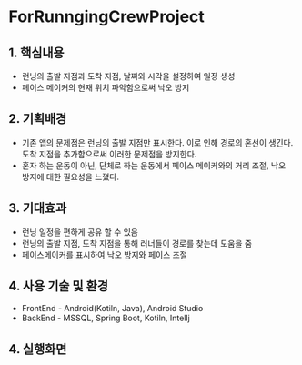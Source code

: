 # ForRunngingCrewProject

## 1. 핵심내용

 * 런닝의 출발 지점과 도착 지점, 날짜와 시각을 설정하여 일정 생성
 * 페이스 메이커의 현재 위치 파악함으로써 낙오 방지

## 2. 기획배경

* 기존 앱의 문제점은 런닝의 출발 지점만 표시한다. 이로 인해 경로의  혼선이 생긴다. 도착 지점을 추가함으로써 이러한 문제점을 방지한다.     
* 혼자 하는 운동이 아닌, 단체로 하는 운동에서 페이스 메이커와의 
    거리 조절, 낙오 방지에 대한 필요성을 느꼈다.

## 3. 기대효과

* 런닝 일정을 편하게 공유 할 수 있음
* 런닝의 출발 지점, 도착 지점을 통해 러너들이 경로를 찾는데 도움을 줌
* 페이스메이커를 표시하여 낙오 방지와 페이스 조절

## 4. 사용 기술 및 환경

* FrontEnd - Android(Kotiln, Java), Android Studio
* BackEnd - MSSQL, Spring Boot, Kotiln, Intellj

## 4. 실행화면


